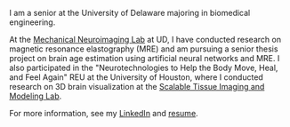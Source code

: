 I am a senior at the University of Delaware majoring in biomedical engineering. 

At the [Mechanical Neuroimaging Lab](https://sites.udel.edu/johnsonlab/) at UD, I have conducted research on magnetic resonance elastography (MRE) and am pursuing a senior thesis project on brain age estimation using artificial neural networks and MRE. I also participated in the "Neurotechnologies to Help the Body Move, Heal, and Feel Again" REU at the University of Houston, where I conducted research on 3D brain visualization at the [Scalable Tissue Imaging and Modeling Lab](https://stim.ee.uh.edu/).

For more information, see my [LinkedIn](https://www.linkedin.com/in/rebeccaclements1/) and [resume](https://github.com/beccaclements/resume/raw/master/Resume_RC.pdf). 
